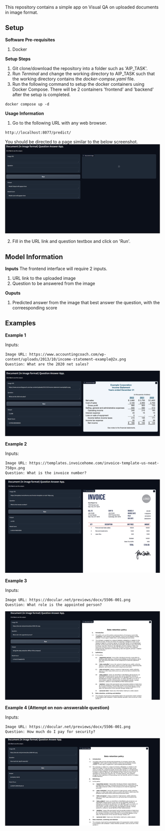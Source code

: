 This repository contains a simple app on Visual QA on uploaded documents in image format.

## Setup
**Software Pre-requisites**
1) Docker

**Setup Steps**
1) Git clone/download the repository into a folder such as 'AIP_TASK'.
2) Run *Terminal* and change the working directory to AIP_TASK such that the working directory contains the *docker-compse.yaml* file.
3) Run the following command to setup the docker containers using Docker Compose. There will be 2 containers 'frontend' and 'backend' after the setup is completed.
```
docker compose up -d
```

**Usage Information**
1) Go to the following URL with any web browser.
```
http://localhost:8077/predict/
```
You should be directed to a page similar to the below screenshot.
![interface](https://github.com/wongjl/AIP_Task/blob/main/images/interface.png)

2) Fill in the URL link and question textbox and click on 'Run'.

## Model Information
**Inputs**
The frontend interface will require 2 inputs.
1) URL link to the uploaded image
2) Question to be answered from the image

**Ouputs**
1) Predicted answer from the image that best answer the question, with the correesponding score

## Examples
**Example 1**

Inputs:
```
Image URL: https://www.accountingcoach.com/wp-content/uploads/2013/10/income-statement-example@2x.png
Question: What are the 2020 net sales?
```

![example1](https://github.com/wongjl/AIP_Task/blob/main/images/example1.png)

**Example 2**

Inputs:
```
Image URL: https://templates.invoicehome.com/invoice-template-us-neat-750px.png
Question: What is the invoice number?
```

![example2](https://github.com/wongjl/AIP_Task/blob/main/images/example2.png)

**Example 3**

Inputs:
```
Image URL: https://docular.net/previews/docx/5506-001.png
Question: What role is the appointed person?
```

![example3](https://github.com/wongjl/AIP_Task/blob/main/images/example3.png)

**Example 4 (Attempt on non-answerable question)**

Inputs:
```
Image URL: https://docular.net/previews/docx/5506-001.png
Question: How much do I pay for security? 
```

![example4](https://github.com/wongjl/AIP_Task/blob/main/images/example4.png)
